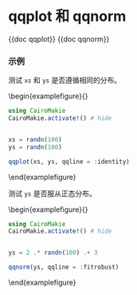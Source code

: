 # qqplot 和 qqnorm

{{doc qqplot}}
{{doc qqnorm}}

### 示例

测试 `xs` 和 `ys` 是否遵循相同的分布。

\begin{examplefigure}{}

```julia
using CairoMakie
CairoMakie.activate!() # hide


xs = randn(100)
ys = randn(100)

qqplot(xs, ys, qqline = :identity)
```

\end{examplefigure}

测试 `ys` 是否服从正态分布。

\begin{examplefigure}{}

```julia
using CairoMakie
CairoMakie.activate!() # hide


ys = 2 .* randn(100) .+ 3

qqnorm(ys, qqline = :fitrobust)
```

\end{examplefigure}

